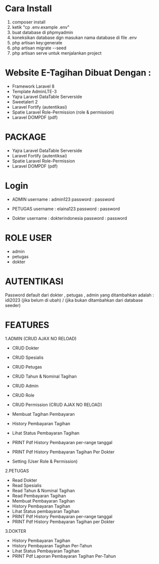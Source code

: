 # Cara Install
1. composer install
2. ketik "cp .env.example .env" 
3. buat database di phpmyadmin 
4. koneksikan database dgn masukan nama database di file .env
5. php artisan key:generate
6. php artisan migrate --seed
7. php artisan serve untuk menjalankan project

# Website E-Tagihan Dibuat Dengan : 
- Framework Laravel 8
- Template AdminLTE-3
- Yajra Laravel DataTable Serverside
- Sweetalert 2 
- Laravel Fortify (autentikasi)
- Spatie Laravel Role-Permission (role & permission)
- Laravel DOMPDF (pdf)

# PACKAGE
- Yajra Laravel DataTable Serverside 
- Laravel Fortify (autentiksai)
- Spatie Laravel Role-Permission
- Laravel DOMPDF (pdf)

# Login 

- ADMIN
username : admin123
password : password

- PETUGAS
username : elaina123
password : password

- Dokter
username : dokterindonesia
password : password

# ROLE USER
- admin
- petugas
- dokter

# AUTENTIKASI
Password default dari dokter , petugas , admin yang ditambahkan 
adalah : idi2023 (jika belum di ubah) / (jika bukan ditambahkan dari database seeder)


# FEATURES 
1.ADMIN
(CRUD AJAX NO RELOAD)
- CRUD Dokter
- CRUD Spesialis
- CRUD Petugas
- CRUD Tahun & Nominal Tagihan
- CRUD Admin
- CRUD Role
- CRUD Permission
(CRUD AJAX NO RELOAD)

- Membuat Tagihan Pembayaran
- History Pembayaran Tagihan
- Lihat Status Pembayaran Tagihan
- PRINT Pdf History Pembayaran per-range tanggal
- PRINT Pdf History Pembayaran Tagihan Per Dokter
- Setting (User Role & Permission) 

2.PETUGAS
- Read Dokter
- Read Spesialis
- Read Tahun & Nominal Tagihan
- Read Pembayaran Tagihan
- Membuat Pembayaran Tagihan
- History Pembayaran Tagihan
- Lihat Status pembayaran Tagihan
- PRINT Pdf History Pembayaran per-range tanggal
- PRINT Pdf History Pembayaran Tagihan per Dokter

3.DOKTER
- History Pembayaran Tagihan
- History Pembayaran Tagihan Per-Tahun
- Lihat Status Pembayaran Tagihan
- PRINT Pdf Laporan Pembayaran Tagihan Per-Tahun
